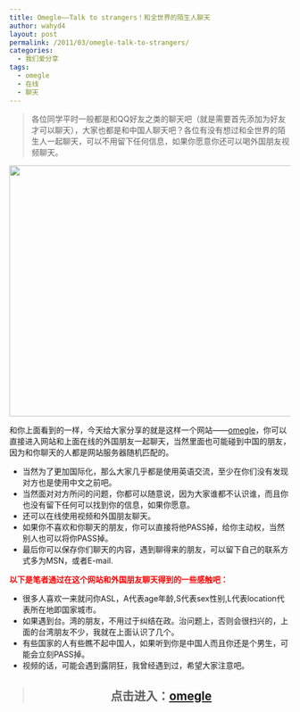 ```yaml
---
title: Omegle——Talk to strangers！和全世界的陌生人聊天
author: wahyd4
layout: post
permalink: /2011/03/omegle-talk-to-strangers/
categories:
  - 我们爱分享
tags:
  - omegle
  - 在线
  - 聊天
---
```

> 各位同学平时一般都是和QQ好友之类的聊天吧（就是需要首先添加为好友才可以聊天），大家也都是和中国人聊天吧？各位有没有想过和全世界的陌生人一起聊天，可以不用留下任何信息，如果你愿意你还可以喝外国朋友视频聊天。

[<img class="aligncenter size-full wp-image-1570" title="stock-connect_conew1" src="/images/2011/03/stock-connect_conew1.jpg" alt="" width="600" height="450" />][1]

和你上面看到的一样，今天给大家分享的就是这样一个网站——<a href="http://omegle.com/" target="_blank">omegle</a>，你可以直接进入网站和上面在线的外国朋友一起聊天，当然里面也可能碰到中国的朋友，因为和你聊天的人都是网站服务器随机匹配的。

*   当然为了更加国际化，那么大家几乎都是使用英语交流，至少在你们没有发现对方也是使用中文之前吧。
*   当然面对对方所问的问题，你都可以随意说，因为大家谁都不认识谁，而且你也没有留下任何可以找到你的信息，如果你愿意。
*   还可以在线使用视频和外国朋友聊天。
*   如果你不喜欢和你聊天的朋友，你可以直接将他PASS掉，给你主动权，当然别人也可以将你PASS掉。
*   最后你可以保存你们聊天的内容，遇到聊得来的朋友，可以留下自己的联系方式多为MSN，或者E-mail.

<span style="color: #ff0000;"><strong>以下是笔者通过在这个网站和外国朋友聊天得到的一些感触吧：</strong></span>

*   很多人喜欢一来就问你ASL，A代表age年龄,S代表sex性别,L代表location代表所在地即国家城市。
*   如果遇到台。湾的朋友，不用过于纠结在政。治问题上，否则会很扫兴的，上面的台湾朋友不少，我就在上面认识了几个。
*   有些国家的人有些瞧不起中国人，如果听到你是中国人而且你还是个男生，可能会立刻PASS掉。
*   视频的话，可能会遇到露阴狂，我曾经遇到过，希望大家注意吧。

> <h2 style="text-align: center;">
>   点击进入：<a href="http://omegle.com/" target="_blank">omegle</a>
> </h2>

 [1]: /images/2011/03/stock-connect_conew1.jpg